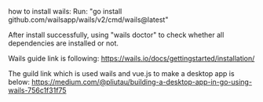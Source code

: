 how to install wails:
Run: "go install github.com/wailsapp/wails/v2/cmd/wails@latest"

After install successfully, using "wails doctor" to check whether all dependencies are installed or not.

Wails guide link is following:
https://wails.io/docs/gettingstarted/installation/

The guild link which is used wails and vue.js to make a desktop app is below:
https://medium.com/@pliutau/building-a-desktop-app-in-go-using-wails-756c1f31f75
